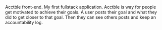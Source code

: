 Acctble front-end. My first fullstack application. 
Acctble is way for people get motivated to achieve their goals. 
A user posts their goal and what they did to get closer to that goal. 
Then they can see others posts and keep an accountability log.
